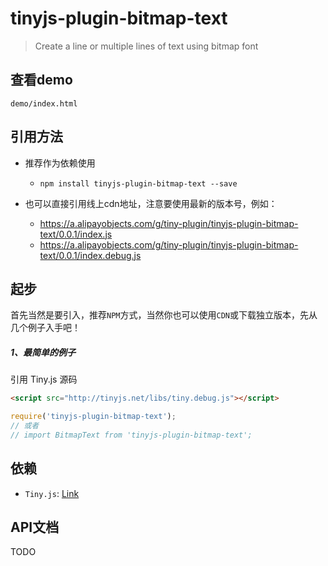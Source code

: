 # tinyjs-plugin-bitmap-text

> Create a line or multiple lines of text using bitmap font

## 查看demo

`demo/index.html`

## 引用方法

- 推荐作为依赖使用

  - `npm install tinyjs-plugin-bitmap-text --save`

- 也可以直接引用线上cdn地址，注意要使用最新的版本号，例如：

  - https://a.alipayobjects.com/g/tiny-plugin/tinyjs-plugin-bitmap-text/0.0.1/index.js
  - https://a.alipayobjects.com/g/tiny-plugin/tinyjs-plugin-bitmap-text/0.0.1/index.debug.js

## 起步
首先当然是要引入，推荐`NPM`方式，当然你也可以使用`CDN`或下载独立版本，先从几个例子入手吧！

##### 1、最简单的例子

引用 Tiny.js 源码
``` html
<script src="http://tinyjs.net/libs/tiny.debug.js"></script>
```
``` js
require('tinyjs-plugin-bitmap-text');
// 或者
// import BitmapText from 'tinyjs-plugin-bitmap-text';
```

## 依赖
- `Tiny.js`: [Link](http://tinyjs.net/#/docs/api)

## API文档

TODO
